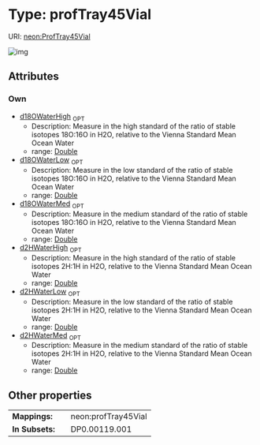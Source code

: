 
# Type: profTray45Vial




URI: [neon:ProfTray45Vial](https://data.neonscience.org/ProfTray45Vial)


![img](http://yuml.me/diagram/nofunky;dir:TB/class/[ProfTray45Vial&#124;d2HWaterLow:double%20%3F;d18OWaterLow:double%20%3F;d2HWaterMed:double%20%3F;d18OWaterMed:double%20%3F;d2HWaterHigh:double%20%3F;d18OWaterHigh:double%20%3F])

## Attributes


### Own

 * [d18OWaterHigh](d18OWaterHigh.md)  <sub>OPT</sub>
    * Description: Measure in the high standard of the ratio of stable isotopes 18O:16O in H2O, relative to the Vienna Standard Mean Ocean Water
    * range: [Double](types/Double.md)
 * [d18OWaterLow](d18OWaterLow.md)  <sub>OPT</sub>
    * Description: Measure in the low standard of the ratio of stable isotopes 18O:16O in H2O, relative to the Vienna Standard Mean Ocean Water
    * range: [Double](types/Double.md)
 * [d18OWaterMed](d18OWaterMed.md)  <sub>OPT</sub>
    * Description: Measure in the medium standard of the ratio of stable isotopes 18O:16O in H2O, relative to the Vienna Standard Mean Ocean Water
    * range: [Double](types/Double.md)
 * [d2HWaterHigh](d2HWaterHigh.md)  <sub>OPT</sub>
    * Description: Measure in the high standard of the ratio of stable isotopes 2H:1H in H2O, relative to the Vienna Standard Mean Ocean Water
    * range: [Double](types/Double.md)
 * [d2HWaterLow](d2HWaterLow.md)  <sub>OPT</sub>
    * Description: Measure in the low standard of the ratio of stable isotopes 2H:1H in H2O, relative to the Vienna Standard Mean Ocean Water
    * range: [Double](types/Double.md)
 * [d2HWaterMed](d2HWaterMed.md)  <sub>OPT</sub>
    * Description: Measure in the medium standard of the ratio of stable isotopes 2H:1H in H2O, relative to the Vienna Standard Mean Ocean Water
    * range: [Double](types/Double.md)

## Other properties

|  |  |  |
| --- | --- | --- |
| **Mappings:** | | neon:profTray45Vial |
| **In Subsets:** | | DP0.00119.001 |

